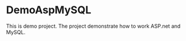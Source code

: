 DemoAspMySQL
============

This is demo project. The project demonstrate how to work ASP.net and MySQL.
